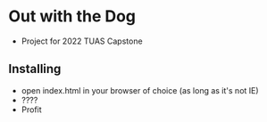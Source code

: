 # Out with the Dog

* Project for 2022 TUAS Capstone

## Installing

* open index.html in your browser of choice (as long as it's not IE)
* ????
* Profit
